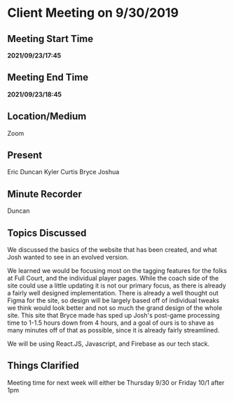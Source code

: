# Client Meeting on 9/30/2019

## Meeting Start Time

**2021/09/23/17:45**

## Meeting End Time

**2021/09/23/18:45**

## Location/Medium

Zoom

## Present

Eric
Duncan
Kyler
Curtis
Bryce
Joshua

## Minute Recorder

Duncan

## Topics Discussed

We discussed the basics of the website that has been created, and what Josh wanted to see in an evolved version.

We learned we would be focusing most on the tagging features for the folks at Full Court, and the individual player pages. While the coach side of the site could use a little updating it is not our primary focus, as there is already a fairly well designed implementation. There is already a well thought out Figma for the site, so design will be largely based off of individual tweaks we think would look better and not so much the grand design of the whole site. This site that Bryce made has sped up Josh's post-game processing time to 1-1.5 hours down from 4 hours, and a goal of ours is to shave as many minutes off of that as possible, since it is already fairly streamlined.  

We will be using React.JS, Javascript, and Firebase as our tech stack.


## Things Clarified

Meeting time for next week will either be Thursday 9/30 or Friday 10/1 after 1pm
